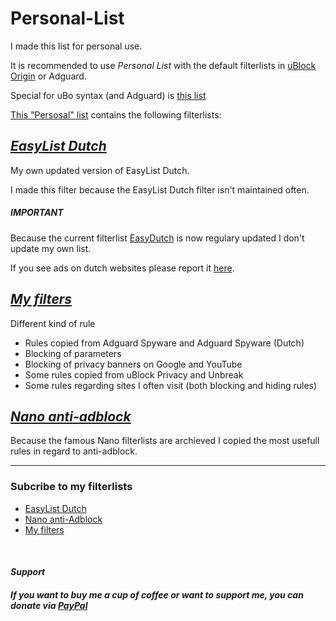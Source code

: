 # Personal-List
I made this list for personal use. 

It is recommended to use _Personal List_ with the default filterlists in [uBlock Origin](https://github.com/uBlockOrigin/uAssets) or Adguard. 

Special for uBo syntax (and Adguard) is [this list](https://github.com/JohnyP36/Personal-List/blob/main/Personal%20List%20(uBo).txt)

[This "Persosal" list](https://github.com/JohnyP36/Personal-List/blob/main/Personal%20List.txt) contains the following filterlists:

## *[EasyList Dutch](https://github.com/JohnyP36/Personal-List/tree/main/easylistdutch)*
My own updated version of EasyList Dutch. 

I made this filter because the EasyList Dutch filter isn't maintained often.

##### IMPORTANT
Because the current filterlist [EasyDutch](https://github.com/BPower0036/AdBlockFilters/blob/main/easydutch) is now regulary updated I don't update my own list. 

If you see ads on dutch websites please report it [here](https://github.com/BPower0036/AdBlockFilters/issues).

## *[My filters](https://github.com/JohnyP36/Personal-List/blob/main/other%20lists/My%20filters.txt)*
Different kind of rule
 - Rules copied from Adguard Spyware and Adguard Spyware (Dutch)
 - Blocking of parameters
 - Blocking of privacy banners on Google and YouTube
 - Some rules copied from uBlock Privacy and Unbreak
 - Some rules regarding sites I often visit (both blocking and hiding rules) 

## *[Nano anti-adblock](https://github.com/JohnyP36/Personal-List/blob/main/other%20lists/Nano%20anti-Adblock.txt)*
Because the famous Nano filterlists are archieved I copied the most usefull rules in regard to anti-adblock. 

---

### Subcribe to my filterlists
- [EasyList Dutch](https://subscribe.adblockplus.org/?location=https://raw.githubusercontent.com/JohnyP36/Personal-List/main/Personal%20List%20(uBo).txt&title=EasylistDutch)
- [Nano anti-Adblock](https://subscribe.adblockplus.org/?location=https://raw.githubusercontent.com/JohnyP36/Personal-List/main/other%20lists/Nano%20anti-Adblock.txt&title=Nano%20anti-Adblock)
- [My filters](https://subscribe.adblockplus.org/?location=https://raw.githubusercontent.com/JohnyP36/Personal-List/main/other%20lists/My%20filters.txt&title=My%20filters)
<br/>

#### *Support*
##### If you want to buy me a cup of coffee or want to support me, you can donate via [PayPal](https://www.paypal.com/donate?hosted_button_id=8BBT5V55TGVXW)
